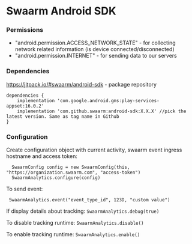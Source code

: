 # Swaarm Android SDK

### Permissions
  * "android.permission.ACCESS_NETWORK_STATE" - for collecting network related information (is device connected/disconnected)
  * "android.permission.INTERNET" - for sending data to our servers

### Dependencies

https://jitpack.io/#swaarm/android-sdk - package repository
  ```
  dependencies {
      implementation 'com.google.android.gms:play-services-appset:16.0.2'
      implementation 'com.github.swaarm:android-sdk:X.X.X' //pick the latest version. Same as tag name in Github
  }
  ```
### Configuration

 Create configuration object with current activity, swaarm event ingress hostname and access token:
 ```
   SwaarmConfig config = new SwaarmConfig(this, "https://organization.swaarm.com", "access-token")
   SwaarmAnalytics.configure(config)
 ```
To send event:
 ```
  SwaarmAnalytics.event("event_type_id", 123D, "custom value")
 ```

 If display details about tracking: `SwaarmAnalytics.debug(true)`

 To disable tracking runtime: `SwaarmAnalytics.disable()`

 To enable tracking runtime: `SwaarmAnalytics.enable()`



